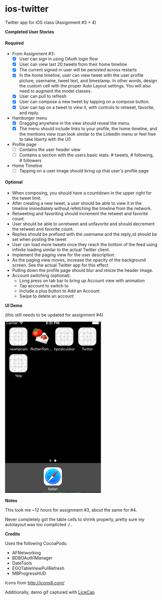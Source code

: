 ios-twitter
========

Twitter app for iOS class (Assignment #3 + 4)

**Completed User Stories**

#### Required
- From Assignment #3:
   - [x] User can sign in using OAuth login flow 
   - [x] User can view last 20 tweets from their home timeline
   - [x] The current signed in user will be persisted across restarts
   - [x] In the home timeline, user can view tweet with the user profile picture, username, tweet text, and timestamp.  In other words, design the custom cell with the proper Auto Layout settings.  You will also need to augment the model classes.
   - [x] User can pull to refresh
   - [x] User can compose a new tweet by tapping on a compose button.
   - [x] User can tap on a tweet to view it, with controls to retweet, favorite, and reply.
- Hamburger menu
   - [x] Dragging anywhere in the view should reveal the menu.
   - [x] The menu should include links to your profile, the home timeline, and the mentions view (can look similar to the LinkedIn menu or feel free to take liberty with the UI)
- Profile page
   - [ ] Contains the user header view
   - [ ] Contains a section with the users basic stats: # tweets, # following, # followers
- Home Timeline
   - [ ] Tapping on a user image should bring up that user's profile page

#### Optional
- When composing, you should have a countdown in the upper right for the tweet limit.
- After creating a new tweet, a user should be able to view it in the timeline immediately without refetching the timeline from the network.
- Retweeting and favoriting should increment the retweet and favorite count.
- User should be able to unretweet and unfavorite and should decrement the retweet and favorite count.
- Replies should be prefixed with the username and the reply_id should be set when posting the tweet
- User can load more tweets once they reach the bottom of the feed using infinite loading similar to the actual Twitter client.
- Implement the paging view for the user description.
- As the paging view moves, increase the opacity of the background screen. See the actual Twitter app for this effect
- Pulling down the profile page should blur and resize the header image.
- Account switching (optional):
   - Long press on tab bar to bring up Account view with animation
   - Tap account to switch to
   - Include a plus button to Add an Account
   - Swipe to delete an account

**UI Demo**

(this still needs to be updated for assignment #4)

![demo gif](https://raw.githubusercontent.com/osabina/ios-twitter/master/rt_demo.gif)

**Notes**

This took me ~12 hours for assignment #3, about the same for #4.

Never completely got the table cells to shrink properly, pretty sure my autolayout was too complicted :/..

**Credits**

Uses the following CocoaPods:

- AFNetworking
- BDBOAuth1Manager
- DateTools
- EGOTableViewPullRefresh
- MBProgressHUD

Icons from http://icons8.com/

Additionally, demo gif captured with [LiceCap](http://www.cockos.com/licecap/)
